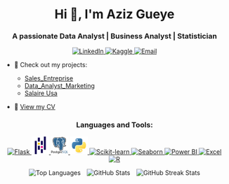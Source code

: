 <h1 align="center">Hi 👋, I'm Aziz Gueye</h1>
<h3 align="center">A passionate Data Analyst | Business Analyst | Statistician </h3>

<p align="center">
  <a href="https://www.linkedin.com/in/abdoul-aziz-gueye-06b9a8248/" target="blank">
    <img src="https://img.shields.io/badge/LinkedIn-000?style=for-the-badge&logo=linkedin&logoColor=white" alt="LinkedIn" />
  </a>
  <a href="https://www.kaggle.com/abdoulazizgueye" target="blank">
    <img src="https://img.shields.io/badge/Kaggle-000?style=for-the-badge&logo=kaggle&logoColor=white" alt="Kaggle" />
  </a>
  <a href="mailto:abdoulazizgueye008@gmail.com">
    <img src="https://img.shields.io/badge/Email-000?style=for-the-badge&logo=gmail&logoColor=white" alt="Email" />
  </a>
</p>

- 🔭 Check out my projects:
  - [Sales_Entreprise](https://github.com/azizgueye47/projet_DATA_ANALYSE)
  - [Data_Analyst_Marketing](https://github.com/azizgueye47/data_analyst_marketing-)
  - [Salaire Usa](https://github.com/azizgueye47/Salaire-Usa)

- 📄 [View my CV](https://drive.google.com/file/d/13YYWdVD9N9LwZrkpAk3Lt5Mf5pjqlNaZ/view?usp=drive_link)

<h3 align="center">Languages and Tools:</h3>
<p align="center">
  <a href="https://flask.palletsprojects.com/" target="_blank" rel="noreferrer">
    <img src="https://www.vectorlogo.zone/logos/pocoo_flask/pocoo_flask-icon.svg" alt="Flask" width="40" height="40"/>
  </a>
  <a href="https://pandas.pydata.org/" target="_blank" rel="noreferrer">
    <img src="https://raw.githubusercontent.com/devicons/devicon/2ae2a900d2f041da66e950e4d48052658d850630/icons/pandas/pandas-original.svg" alt="Pandas" width="40" height="40"/>
  </a>
  <a href="https://www.postgresql.org" target="_blank" rel="noreferrer">
    <img src="https://raw.githubusercontent.com/devicons/devicon/master/icons/postgresql/postgresql-original-wordmark.svg" alt="PostgreSQL" width="40" height="40"/>
  </a>
  <a href="https://www.python.org" target="_blank" rel="noreferrer">
    <img src="https://raw.githubusercontent.com/devicons/devicon/master/icons/python/python-original.svg" alt="Python" width="40" height="40"/>
  </a>
  <a href="https://scikit-learn.org/" target="_blank" rel="noreferrer">
    <img src="https://upload.wikimedia.org/wikipedia/commons/0/05/Scikit_learn_logo_small.svg" alt="Scikit-learn" width="40" height="40"/>
  </a>
  <a href="https://seaborn.pydata.org/" target="_blank" rel="noreferrer">
    <img src="https://seaborn.pydata.org/_images/logo-mark-lightbg.svg" alt="Seaborn" width="40" height="40"/>
  </a>
  <a href="https://powerbi.microsoft.com/" target="_blank" rel="noreferrer">
    <img src="https://upload.wikimedia.org/wikipedia/commons/c/cf/New_Power_BI_Logo.svg" alt="Power BI" width="40" height="40"/>
  </a>
  <a href="https://www.microsoft.com/en-us/microsoft-365/excel" target="_blank" rel="noreferrer">
    <img src="https://upload.wikimedia.org/wikipedia/commons/8/86/Microsoft_Excel_2013-2019_logo.svg" alt="Excel" width="40" height="40"/>
  </a>
  <a href="https://www.r-project.org/" target="_blank" rel="noreferrer">
    <img src="https://www.r-project.org/logo/Rlogo.svg" alt="R" width="40" height="40"/>
  </a>
</p>

<div align="center">
  <img src="https://github-readme-stats.vercel.app/api/top-langs?username=azizgueye47&show_icons=true&locale=en&layout=compact" alt="Top Languages" style="margin-right: 10px;" />
  <img src="https://github-readme-stats.vercel.app/api?username=azizgueye47&show_icons=true&locale=en" alt="GitHub Stats" style="margin-right: 10px;" />
  <img src="https://github-readme-streak-stats.herokuapp.com/?user=azizgueye47&" alt="GitHub Streak Stats" />
</div>
